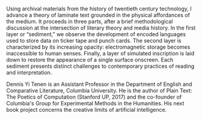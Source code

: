 Using archival materials from the history of twentieth century technology, I
advance a theory of laminate text grounded in the physical affordances of the
medium. It proceeds in three parts, after a brief methodological discussion at
the intersection of literary theory and media history. In the first layer or
“sediment,” we observe the development of encoded languages used to store data
on ticker tape and punch cards. The second layer is characterized by its
increasing opacity: electromagnetic storage becomes inaccessible to human
senses. Finally, a layer of simulated inscription is laid down to restore the
appearance of a single surface onscreen. Each sediment presents distinct
challenges to contemporary practices of reading and interpretation.

Dennis Yi Tenen is an Assistant Professor in the Department of English and
Comparative Literature, Columbia University. He is the author of Plain Text:
The Poetics of Computation (Stanford UP, 2017) and the co-founder of
Columbia's Group for Experimental Methods in the Humanities. His next book
project concerns the creative limits of artificial intelligence.
